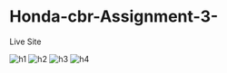 # Honda-cbr-Assignment-3-
Live Site

![h1](https://user-images.githubusercontent.com/86654494/130671321-65c5db57-9fa0-4467-9ffe-2e6497c723bc.png)
![h2](https://user-images.githubusercontent.com/86654494/130671420-78ac1080-978f-4638-82ab-926edcb54911.png)
![h3](https://user-images.githubusercontent.com/86654494/130671479-8c10c241-c943-4b81-8803-d32a4b1b9f69.png)
![h4](https://user-images.githubusercontent.com/86654494/130671602-0eff88c3-c189-4231-9d38-aa70013d9216.png)
